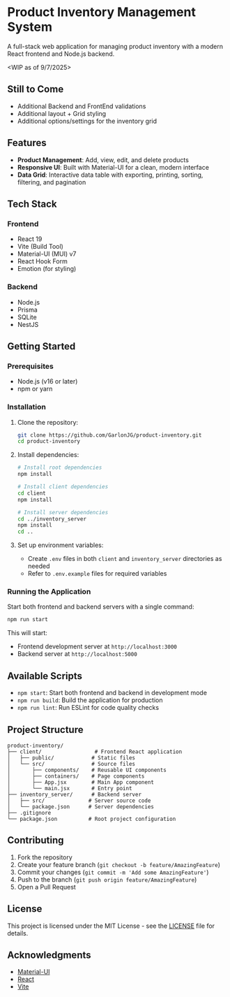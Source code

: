 # Product Inventory Management System

A full-stack web application for managing product inventory with a modern React frontend and Node.js backend.

<WIP as of 9/7/2025>

## Still to Come
- Additional Backend and FrontEnd validations
- Additional layout + Grid styling
- Additional options/settings for the inventory grid

## Features

- **Product Management**: Add, view, edit, and delete products
- **Responsive UI**: Built with Material-UI for a clean, modern interface
- **Data Grid**: Interactive data table with exporting, printing, sorting, filtering, and pagination

## Tech Stack

### Frontend
- React 19
- Vite (Build Tool)
- Material-UI (MUI) v7
- React Hook Form
- Emotion (for styling)

### Backend
- Node.js
- Prisma
- SQLite
- NestJS
  
## Getting Started

### Prerequisites

- Node.js (v16 or later)
- npm or yarn

### Installation

1. Clone the repository:
   ```bash
   git clone https://github.com/GarlonJG/product-inventory.git
   cd product-inventory
   ```

2. Install dependencies:
   ```bash
   # Install root dependencies
   npm install
   
   # Install client dependencies
   cd client
   npm install
   
   # Install server dependencies
   cd ../inventory_server
   npm install
   cd ..
   ```

3. Set up environment variables:
   - Create `.env` files in both `client` and `inventory_server` directories as needed
   - Refer to `.env.example` files for required variables

### Running the Application

Start both frontend and backend servers with a single command:
```bash
npm run start
```

This will start:
- Frontend development server at `http://localhost:3000`
- Backend server at `http://localhost:5000`

## Available Scripts

- `npm start`: Start both frontend and backend in development mode
- `npm run build`: Build the application for production
- `npm run lint`: Run ESLint for code quality checks

## Project Structure

```
product-inventory/
├── client/                 # Frontend React application
│   ├── public/            # Static files
│   └── src/               # Source files
│       ├── components/    # Reusable UI components
│       ├── containers/    # Page components
│       ├── App.jsx        # Main App component
│       └── main.jsx       # Entry point
├── inventory_server/      # Backend server
│   ├── src/              # Server source code
│   └── package.json      # Server dependencies
├── .gitignore
└── package.json          # Root project configuration
```

## Contributing

1. Fork the repository
2. Create your feature branch (`git checkout -b feature/AmazingFeature`)
3. Commit your changes (`git commit -m 'Add some AmazingFeature'`)
4. Push to the branch (`git push origin feature/AmazingFeature`)
5. Open a Pull Request

## License

This project is licensed under the MIT License - see the [LICENSE](LICENSE) file for details.

## Acknowledgments

- [Material-UI](https://mui.com/)
- [React](https://reactjs.org/)
- [Vite](https://vitejs.dev/)
